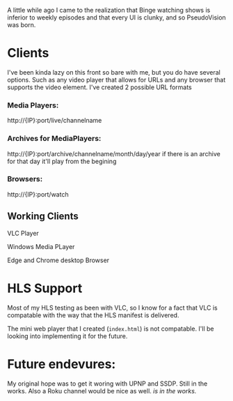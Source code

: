 A little while ago I came to the realization that Binge watching shows is inferior to weekly episodes and that every UI is clunky, and so PseudoVision was born.

# Clients
I've been kinda lazy on this front so bare with me, but you do have several options. Such as any video player that allows for URLs and any browser that supports the video element. I've created 2 possible URL formats
### Media Players:
http://{IP}:port/live/channelname
### Archives for MediaPlayers:
http://{IP}:port/archive/channelname/month/day/year
if there is an archive for that day it'll play from the begining
### Browsers:
http://{IP}:port/watch

## Working Clients
VLC Player

Windows Media PLayer

Edge and Chrome desktop Browser

# HLS Support
Most of my HLS testing as been with VLC, so I know for a fact that VLC is compatable with the way that the HLS manifest is delivered. 

The mini web player that I created (`index.html`) is not compatable. I'll be looking into implementing it for the future.

# Future endevures:
My original hope was to get it woring with UPNP and SSDP. Still in the works. Also a Roku channel would be nice as well. *is in the works.*

